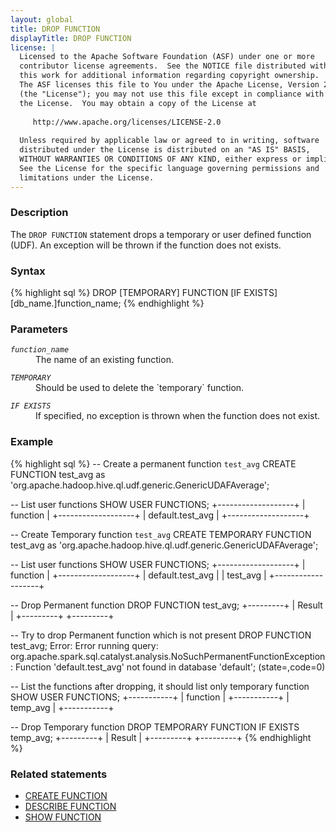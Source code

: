 ```yaml
---
layout: global
title: DROP FUNCTION
displayTitle: DROP FUNCTION 
license: |
  Licensed to the Apache Software Foundation (ASF) under one or more
  contributor license agreements.  See the NOTICE file distributed with
  this work for additional information regarding copyright ownership.
  The ASF licenses this file to You under the Apache License, Version 2.0
  (the "License"); you may not use this file except in compliance with
  the License.  You may obtain a copy of the License at
 
     http://www.apache.org/licenses/LICENSE-2.0
 
  Unless required by applicable law or agreed to in writing, software
  distributed under the License is distributed on an "AS IS" BASIS,
  WITHOUT WARRANTIES OR CONDITIONS OF ANY KIND, either express or implied.
  See the License for the specific language governing permissions and
  limitations under the License.
---
```


### Description
The `DROP FUNCTION` statement drops a temporary or user defined function (UDF). An exception will
 be thrown if the function does not exists. 

### Syntax
{% highlight sql %}
DROP [TEMPORARY] FUNCTION [IF EXISTS] [db_name.]function_name;
{% endhighlight %}


### Parameters

<dl>
  <dt><code><em>function_name</em></code></dt>
  <dd>The name of an existing function.</dd>
</dl>

<dl>
  <dt><code><em>TEMPORARY</em></code></dt>
  <dd>Should be used to delete the `temporary` function.</dd>
</dl>

<dl>
  <dt><code><em>IF EXISTS</em></code></dt>
  <dd>If specified, no exception is thrown when the function does not exist.</dd>
</dl>

### Example
{% highlight sql %}
-- Create a permanent function `test_avg`
CREATE FUNCTION test_avg as 'org.apache.hadoop.hive.ql.udf.generic.GenericUDAFAverage';

-- List user functions
SHOW USER FUNCTIONS;
  +-------------------+
  |     function      |
  +-------------------+
  | default.test_avg  |
  +-------------------+

-- Create Temporary function `test_avg`
CREATE TEMPORARY FUNCTION test_avg as 'org.apache.hadoop.hive.ql.udf.generic.GenericUDAFAverage';

-- List user functions
SHOW USER FUNCTIONS;
  +-------------------+
  |     function      |
  +-------------------+
  | default.test_avg  |
  | test_avg          |
  +-------------------+

-- Drop Permanent function
DROP FUNCTION test_avg;
  +---------+
  | Result  |
  +---------+
  +---------+

-- Try to drop Permanent function which is not present
DROP FUNCTION test_avg;
  Error: Error running query:
  org.apache.spark.sql.catalyst.analysis.NoSuchPermanentFunctionException:
  Function 'default.test_avg' not found in database 'default'; (state=,code=0)

-- List the functions after dropping, it should list only temporary function
SHOW USER FUNCTIONS;
  +-----------+
  | function  |
  +-----------+
  | temp_avg  |
  +-----------+
  
-- Drop Temporary function
DROP TEMPORARY FUNCTION IF EXISTS temp_avg;
  +---------+
  | Result  |
  +---------+
  +---------+
{% endhighlight %}
### Related statements
- [CREATE FUNCTION](sql-ref-syntax-ddl-create-function.html)
- [DESCRIBE FUNCTION](sql-ref-syntax-aux-describe-function.html)
- [SHOW FUNCTION](sql-ref-syntax-aux-show-functions.html)